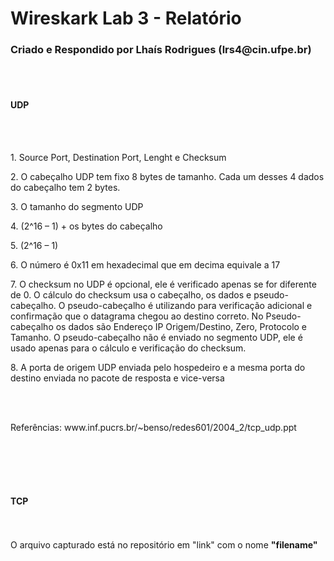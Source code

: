 <h1>Wireskark Lab 3 - Relatório</h1>
<h3>Criado e Respondido por <b>Lhaís Rodrigues (lrs4@cin.ufpe.br)</b></h3>
<br>
<br>
<h4>UDP</h4>
<br>
<br>
<p>1. Source Port, Destination Port, Lenght e Checksum</p>
<p>2. O cabeçalho UDP tem fixo 8 bytes de tamanho. Cada um desses 4 dados do cabeçalho tem 2 bytes.</p>
<p>3. O tamanho do segmento UDP</p>
<p>4. (2^16 – 1) + os bytes do cabeçalho</p>
<p>5. (2^16 – 1)</p>
<p>6. O número é 0x11 em hexadecimal que em decima equivale a 17</p>
<p>7. O checksum no UDP é opcional, ele é verificado apenas se for diferente de 0. O cálculo do checksum usa o cabeçalho, os dados e pseudo-cabeçalho. O pseudo-cabeçalho é utilizando para verificação adicional e confirmação que o datagrama chegou ao destino correto. No Pseudo-cabeçalho os dados são Endereço IP Origem/Destino, Zero, Protocolo e Tamanho. O pseudo-cabeçalho não é enviado no segmento UDP, ele é usado apenas para o cálculo e verificação do checksum.</p>
<p>8. A porta de origem UDP enviada pelo hospedeiro e a mesma porta do destino enviada no pacote de resposta e vice-versa</p>
<br>
<br>
<p>Referências: www.inf.pucrs.br/~benso/redes601/2004_2/tcp_udp.ppt</p>
<br>
<br>
<br>
<br>
<h4>TCP</h4>
<br>
<br>
O arquivo capturado está no repositório em "link" com o nome <b>"filename"</b>
